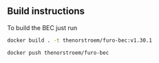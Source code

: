 ## Build instructions

To build the BEC just run

```bash
docker build . -t thenorstroem/furo-bec:v1.30.1

docker push thenorstroem/furo-bec
```
